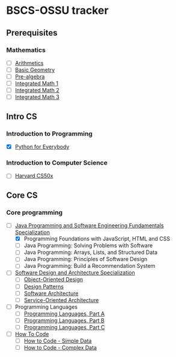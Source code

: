 # BSCS-OSSU tracker

## Prerequisites

### Mathematics
- [ ] [Arithmetics](https://www.khanacademy.org/math/arithmetic#arithmetic-subject-challenge)
- [ ] [Basic Geometry](https://www.khanacademy.org/math/basic-geo#basic-geo-subject-challenge)
- [ ] [Pre-algebra](https://www.khanacademy.org/math/pre-algebra#pre-algebra-subject-challenge)
- [ ] [Integrated Math 1](https://www.khanacademy.org/math/math1#math1-subject-challenge)
- [ ] [Integrated Math 2](https://www.khanacademy.org/math/math2#math2-subject-challenge)
- [ ] [Integrated Math 3](https://www.khanacademy.org/math/math3#math3-subject-challenge)

## Intro CS

### Introduction to Programming

* [X] [Python for Everybody](https://www.py4e.com/lessons)

### Introduction to Computer Science

* [ ] [Harvard CS50x](https://cs50.harvard.com/x)

## Core CS

### Core programming

* [ ] [Java Programming and Software Engineering Fundamentals Specialization](https://www.coursera.org/specializations/java-programming)
   * [X] Programming Foundations with JavaScript, HTML and CSS
   * [ ] Java Programming: Solving Problems with Software
   * [ ] Java Programming: Arrays, Lists, and Structured Data
   * [ ] Java Programming: Principles of Software Design
   * [ ] Java Programming: Build a Recommendation System
* [ ] [Software Design and Architecture Specialization](https://www.coursera.org/specializations/software-design-architecture)
  * [ ] [Object-Oriented Design](https://www.coursera.org/learn/object-oriented-design) 
  * [ ] [Design Patterns](https://www.coursera.org/learn/design-patterns) 
  * [ ] [Software Architecture](https://www.coursera.org/learn/software-architecture) 
  * [ ] [Service-Oriented Architecture](https://www.coursera.org/learn/service-oriented-architecture?specialization=software-design-architecture)
* [ ] Programming Languages
  * [ ] [Programming Languages, Part A](https://www.coursera.org/learn/programming-languages) 
  * [ ] [Programming Languages, Part B](https://www.coursera.org/learn/programming-languages-part-b) 
  * [ ] [Programming Languages, Part C](https://www.coursera.org/learn/programming-languages-part-c) 
* [ ] [How To Code](https://htdp.org/2022-8-7/Book/index.html)
  * [ ] [How to Code - Simple Data](https://www.edx.org/course/how-to-code-simple-data)
  * [ ] [How to Code - Complex Data](https://www.edx.org/course/how-to-code-complex-data)
